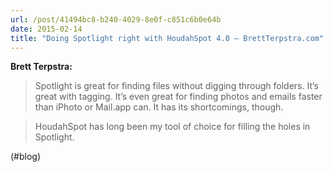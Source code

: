 ```yaml
---
url: /post/41494bc8-b240-4029-8e0f-c851c6b0e64b
date: 2015-02-14
title: "Doing Spotlight right with HoudahSpot 4.0 – BrettTerpstra.com"
---
```


**Brett Terpstra:**



> Spotlight is great for finding files without digging through folders. It’s great with tagging. It’s even great for finding photos and emails faster than iPhoto or Mail.app can. It has its shortcomings, though.

    

> HoudahSpot has long been my tool of choice for filling the holes in Spotlight. 



(#blog)